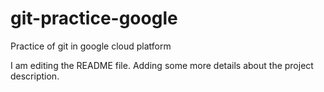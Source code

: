 # git-practice-google
Practice of git in google cloud platform

I am editing the README file. Adding some more details about the project description.

